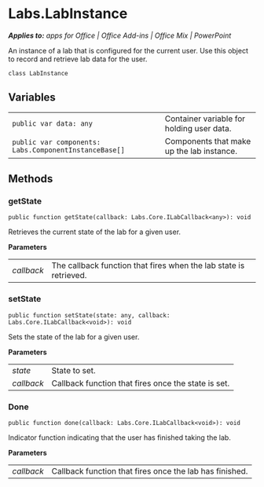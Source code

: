 
# Labs.LabInstance

 _**Applies to:** apps for Office | Office Add-ins | Office Mix | PowerPoint_

An instance of a lab that is configured for the current user. Use this object to record and retrieve lab data for the user.

```
class LabInstance
```


## Variables


|||
|:-----|:-----|
| `public var data: any`|Container variable for holding user data.|
| `public var components: Labs.ComponentInstanceBase[]`|Components that make up the lab instance.|

## Methods




### getState

 `public function getState(callback: Labs.Core.ILabCallback<any>): void`

Retrieves the current state of the lab for a given user.

 **Parameters**


|||
|:-----|:-----|
| _callback_|The callback function that fires when the lab state is retrieved.|

### setState

 `public function setState(state: any, callback: Labs.Core.ILabCallback<void>): void`

Sets the state of the lab for a given user.

 **Parameters**


|||
|:-----|:-----|
| _state_|State to set.|
| _callback_|Callback function that fires once the state is set.|

### Done

 `public function done(callback: Labs.Core.ILabCallback<void>): void`

Indicator function indicating that the user has finished taking the lab.

 **Parameters**


|||
|:-----|:-----|
| _callback_|Callback function that fires once the lab has finished.|
